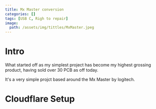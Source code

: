 ```yaml
---
title: Mx Master conversion 
categories: []
tags: [USB C, Righ to repair]
image: 
  path: /assets/img/tittles/MxMaster.jpeg
---
```


# Intro
What started off as my simplest project has become my highest grossing product, having sold over 30 PCB as off today.

It's a very simple projct based around the Mx Master by logitech. 


# Cloudflare Setup

